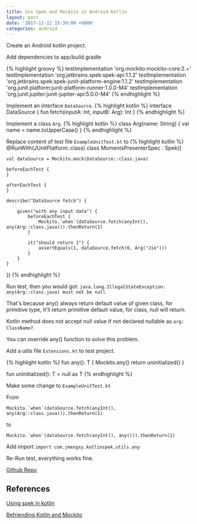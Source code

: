 ```yaml
---
title: Use Spek and Mockito in Android Kotlin
layout: post
date: '2017-12-22 15:39:00 +0800'
categories: android
---
```


Create an Android kotlin project.

Add dependencies to app/build.gradle

{% highlight groovy %}
testImplementation 'org.mockito:mockito-core:2.+'
testImplementation 'org.jetbrains.spek:spek-api:1.1.2'
testImplementation 'org.jetbrains.spek:spek-junit-platform-engine:1.1.2'
testImplementation 'org.junit.platform:junit-platform-runner:1.0.0-M4'
testImplementation 'org.junit.jupiter:junit-jupiter-api:5.0.0-M4'
{% endhighlight %}

Implement an interface `DataSource`.
{% highlight kotlin %}
interface DataSource {
    fun fetch(inputA: Int, inputB: Arg): Int
}
{% endhighlight %}

Implement a class `Arg`.
{% highlight kotlin %}
class Arg(name: String) {
    val name = name.toUpperCase()
}
{% endhighlight %}

Replace content of test file `ExampleUnitTest.kt` to
{% highlight kotlin %}
@RunWith(JUnitPlatform::class)
class MomentsPresenterSpec : Spek({

    val dataSource = Mockito.mock(DataSource::class.java)

    beforeEachTest {
    }

    afterEachTest {
    }

    describe("DataSource fetch") {

        given("with any input data") {
            beforeEachTest {
                Mockito.`when`(dataSource.fetch(anyInt(), any(Arg::class.java))).thenReturn(1)
            }

            it("should return 1") {
                assertEquals(1, dataSource.fetch(0, Arg("Jie")))
            }
        }
    }
})
{% endhighlight %}

Run test, then you would got:
`java.lang.IllegalStateException: any(Arg::class.java) must not be null`

That's because any() always return default value of given class, for primitive type, it'll return primitive default value, for class, null will return.

Kotlin method does not accept null value if not declared nullable as `arg: ClassName?`.

You can override any() function to solve this problem.

Add a utils file `Extensions.kt` to test project.

{% highlight kotlin %}
fun <T> any(): T {
    Mockito.any<T>()
    return uninitialized()
}

fun <T> uninitialized(): T = null as T
{% endhighlight %}

Make some change to `ExampleUnitTest.kt`

From 

```Mockito.`when`(dataSource.fetch(anyInt(), any(Arg::class.java))).thenReturn(1)```

to 

```Mockito.`when`(dataSource.fetch(anyInt(), any())).thenReturn(1)```

Add import `import com.jmengxy.kotlinspek.utils.any`

Re-Run test, everything works fine.

[Github Repo](https://github.com/jie-meng/KotlinSpek)

## References

[Using spek in kotlin](https://stackoverflow.com/questions/44919436/java-lang-classnotfoundexception-com-intellij-junit5-junit5ideatestrunner-using)

[Befriending Kotlin and Mockito](https://medium.com/@elye.project/befriending-kotlin-and-mockito-1c2e7b0ef791)